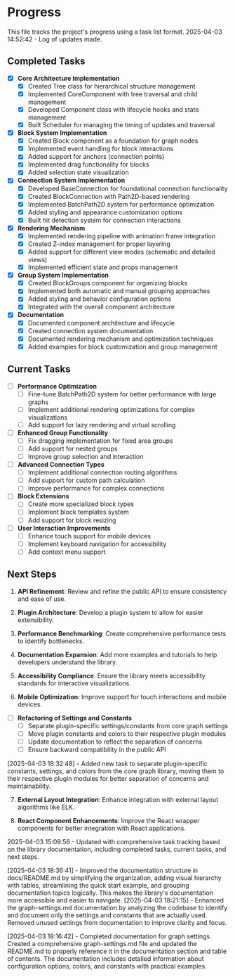 # Progress

This file tracks the project's progress using a task list format.
2025-04-03 14:52:42 - Log of updates made.

## Completed Tasks

- [x] **Core Architecture Implementation**
  - [x] Created Tree class for hierarchical structure management
  - [x] Implemented CoreComponent with tree traversal and child management
  - [x] Developed Component class with lifecycle hooks and state management
  - [x] Built Scheduler for managing the timing of updates and traversal

- [x] **Block System Implementation**
  - [x] Created Block component as a foundation for graph nodes
  - [x] Implemented event handling for block interactions
  - [x] Added support for anchors (connection points)
  - [x] Implemented drag functionality for blocks
  - [x] Added selection state visualization

- [x] **Connection System Implementation**
  - [x] Developed BaseConnection for foundational connection functionality
  - [x] Created BlockConnection with Path2D-based rendering
  - [x] Implemented BatchPath2D system for performance optimization
  - [x] Added styling and appearance customization options
  - [x] Built hit detection system for connection interactions

- [x] **Rendering Mechanism**
  - [x] Implemented rendering pipeline with animation frame integration
  - [x] Created Z-index management for proper layering
  - [x] Added support for different view modes (schematic and detailed views)
  - [x] Implemented efficient state and props management

- [x] **Group System Implementation**
  - [x] Created BlockGroups component for organizing blocks
  - [x] Implemented both automatic and manual grouping approaches
  - [x] Added styling and behavior configuration options
  - [x] Integrated with the overall component architecture

- [x] **Documentation**
  - [x] Documented component architecture and lifecycle
  - [x] Created connection system documentation
  - [x] Documented rendering mechanism and optimization techniques
  - [x] Added examples for block customization and group management

## Current Tasks

- [ ] **Performance Optimization**
  - [ ] Fine-tune BatchPath2D system for better performance with large graphs
  - [ ] Implement additional rendering optimizations for complex visualizations
  - [ ] Add support for lazy rendering and virtual scrolling

- [ ] **Enhanced Group Functionality**
  - [ ] Fix dragging implementation for fixed area groups
  - [ ] Add support for nested groups
  - [ ] Improve group selection and interaction

- [ ] **Advanced Connection Types**
  - [ ] Implement additional connection routing algorithms
  - [ ] Add support for custom path calculation
  - [ ] Improve performance for complex connections

- [ ] **Block Extensions**
  - [ ] Create more specialized block types
  - [ ] Implement block templates system
  - [ ] Add support for block resizing

- [ ] **User Interaction Improvements**
  - [ ] Enhance touch support for mobile devices
  - [ ] Implement keyboard navigation for accessibility
  - [ ] Add context menu support

## Next Steps

1. **API Refinement**: Review and refine the public API to ensure consistency and ease of use.

2. **Plugin Architecture**: Develop a plugin system to allow for easier extensibility.

3. **Performance Benchmarking**: Create comprehensive performance tests to identify bottlenecks.

4. **Documentation Expansion**: Add more examples and tutorials to help developers understand the library.

5. **Accessibility Compliance**: Ensure the library meets accessibility standards for interactive visualizations.

6. **Mobile Optimization**: Improve support for touch interactions and mobile devices.

- [ ] **Refactoring of Settings and Constants**
  - [ ] Separate plugin-specific settings/constants from core graph settings
  - [ ] Move plugin constants and colors to their respective plugin modules
  - [ ] Update documentation to reflect the separation of concerns
  - [ ] Ensure backward compatibility in the public API

[2025-04-03 18:32:48] - Added new task to separate plugin-specific constants, settings, and colors from the core graph library, moving them to their respective plugin modules for better separation of concerns and maintainability.


7. **External Layout Integration**: Enhance integration with external layout algorithms like ELK.

8. **React Component Enhancements**: Improve the React wrapper components for better integration with React applications.

2025-04-03 15:09:56 - Updated with comprehensive task tracking based on the library documentation, including completed tasks, current tasks, and next steps.


[2025-04-03 18:36:41] - Improved the documentation structure in docs/README.md by simplifying the organization, adding visual hierarchy with tables, streamlining the quick start example, and grouping documentation topics logically. This makes the library's documentation more accessible and easier to navigate.
[2025-04-03 18:21:15] - Enhanced the graph-settings.md documentation by analyzing the codebase to identify and document only the settings and constants that are actually used. Removed unused settings from documentation to improve clarity and focus.

[2025-04-03 18:16:42] - Completed documentation for graph settings. Created a comprehensive graph-settings.md file and updated the README.md to properly reference it in the documentation section and table of contents. The documentation includes detailed information about configuration options, colors, and constants with practical examples.